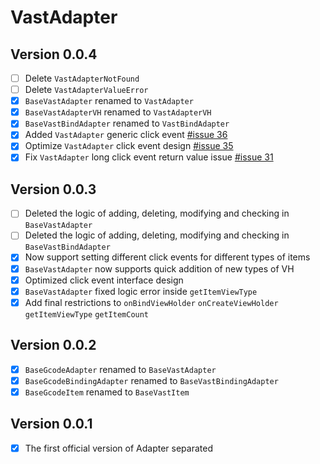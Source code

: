 # VastAdapter

## Version 0.0.4

- [ ] Delete `VastAdapterNotFound`
- [ ] Delete `VastAdapterValueError`
- [x] `BaseVastAdapter` renamed to `VastAdapter`
- [x] `BaseVastAdapterVH` renamed to `VastAdapterVH`
- [x] `BaseVastBindAdapter` renamed to `VastBindAdapter`
- [x] Added `VastAdapter` generic click event [#issue 36](https://github.com/SakurajimaMaii/VastUtils/issues/36)
- [x] Optimize `VastAdapter` click event design [#issue 35](https://github.com/SakurajimaMaii/VastUtils/issues/35)
- [x] Fix `VastAdapter` long click event return value issue [#issue 31](https://github.com/SakurajimaMaii/VastUtils/issues/31)

## Version 0.0.3

- [ ] Deleted the logic of adding, deleting, modifying and checking in `BaseVastAdapter`
- [ ] Deleted the logic of adding, deleting, modifying and checking in `BaseVastBindAdapter`
- [x] Now support setting different click events for different types of items
- [x] `BaseVastAdapter` now supports quick addition of new types of VH
- [x] Optimized click event interface design
- [x] `BaseVastAdapter` fixed logic error inside `getItemViewType`
- [x] Add final restrictions to `onBindViewHolder` `onCreateViewHolder` `getItemViewType` `getItemCount`

## Version 0.0.2

- [x] `BaseGcodeAdapter` renamed to `BaseVastAdapter`
- [x] `BaseGcodeBindingAdapter` renamed to `BaseVastBindingAdapter`
- [x] `BaseGcodeItem` renamed to `BaseVastItem`

## Version 0.0.1

- [x] The first official version of Adapter separated